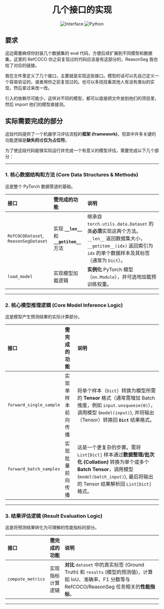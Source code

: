 [//]: # (<br />)
<p align="center">
  <h1 align="center">几个接口的实现</h1>
  <p align="center">
    <img src="https://img.shields.io/badge/Interface-blue?style=flat&logo=github" alt="Interface">
    <img src="https://img.shields.io/badge/Python%20%7C%20Interface-green" alt="Python">
  </p>
</p>

## 要求

这边需要麻烦你封装几个数据集的 eval 代码，方便后续扩展到不同模型和数据集。这里的 RefCOCO 你之前复现过的代码应该是有这部分的，ReasonSeg 我也给了对应的链接。

我在文件里定义了几个接口，主要就是实现这些接口。模型的话可以先自己定义一个容易验证的，或者用你之前复现过的。也可以多找找看其他人有没有类似的实现，然后拿过来改一改。

引入的依赖尽可能少，这样对不同的模型，都可以直接把文件放到他们的项目里，然后 import 他们的模型直接测。

## 实际需要完成的部分

这段代码提供了一个机器学习评估流程的**框架 (framework)**，但其中许多关键的功能逻辑是**缺失的**或**仅为占位符**。

为了使这段代码能够实际运行并完成一个有意义的模型评估，需要完成以下几个部分：

***

### 1. 核心数据结构和方法 (Core Data Structures & Methods)

这是整个 PyTorch 数据管道的基础。

| 接口 | 需完成的功能 | 说明 |
| :--- | :--- | :--- |
| `RefCOCODataset`, `ReasonSegDataset` | 实现 **`__len__`** 和 **`__getitem__`** 方法 | 继承自 `torch.utils.data.Dataset` 的类**必须**实现这两个方法。`__len__` 返回数据集大小，`__getitem__(idx)` 返回索引为 `idx` 的单个数据样本及其标签（通常为 `Dict`）。 |
| `load_model` | 实现模型加载逻辑 | **实例化** PyTorch 模型（`nn.Module`），并可选地加载预训练权重。 |

***

### 2. 核心模型推理逻辑 (Core Model Inference Logic)

这是模型产生预测结果的实际计算部分。

| 接口 | 需完成的功能 | 说明 |
| :--- | :--- | :--- |
| `forward_single_sample` | 实现单样本前向传播 | 将单个样本（`Dict`）转换为模型所需的 **Tensor** 格式（通常需增加 Batch 维度，例如 `input.unsqueeze(0)`），调用模型 (`model(input)`), 并将输出（Tensor）转换回 **`Dict`** 结果格式。 |
| `forward_batch_samples` | 实现批量前向传播 | 这是一个更复杂的步骤。需将 `List[Dict]` 样本通过**数据整理/批次化 (Collation)** 转换为单个或多个 **Batch Tensor**，调用模型 (`model(batch_input)`), 最后将输出的 Tensor 结果解析回 `List[Dict]` 格式。|

***

### 3. 结果评估逻辑 (Result Evaluation Logic)

这是将预测结果转化为可理解的性能指标的部分。

| 接口 | 需完成的功能 | 说明 |
| :--- | :--- | :--- |
| `compute_metrics` | 实现指标计算逻辑 | **对比** `dataset` 中的真实标签 (Ground Truth) 和 `results` (模型的预测值)，计算如 IoU、准确率、F1 分数等与 RefCOCO/ReasonSeg 任务相关的**性能指标**。|

***


